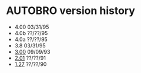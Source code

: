 # AUTOBRO version history

- 4.00 03/31/95
- 4.0b ??/??/95
- 4.0a ??/??/95
- 3.8 03/31/95
- [3.00](3.00) 09/09/93
- [2.01](2.01) ??/??/91
- [1.27](1.27) ??/??/90
